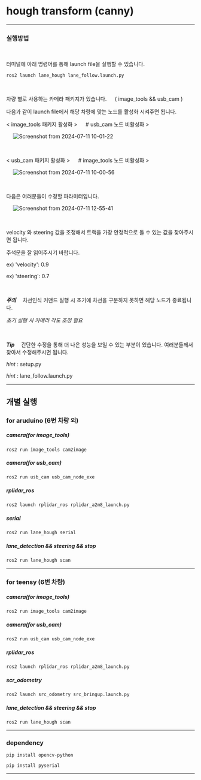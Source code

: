 # **hough transform (canny)**

---
### 실행방법

&emsp;
&emsp;
&emsp;

터미널에 아래 명령어를 통해 launch file을 실행할 수 있습니다.
&emsp;

    ros2 launch lane_hough lane_follow.launch.py
    
&emsp;

차량 별로 사용하는 카메라 패키지가 있습니다. &emsp; ( image_tools && usb_cam )
&emsp;

다음과 같이 launch file에서 해당 차량에 맞는 노드를 활성화 시켜주면 됩니다.
&emsp;

< image_tools 패키지 활성화 >  &emsp; # usb_cam 노드 비활성화 >

&emsp;
![Screenshot from 2024-07-11 10-01-22](https://github.com/RLmodel/RLCar_arudino/assets/151706131/9d53dc0d-43d0-42f0-b965-dd4bc84b1f90)

&emsp;
&emsp;

< usb_cam 패키지 활성화 >  &emsp; # image_tools 노드 비활성화 >

&emsp;
![Screenshot from 2024-07-11 10-00-56](https://github.com/RLmodel/RLCar_arudino/assets/151706131/96a495ed-cd80-49ec-8397-424c15fa77a9)

&emsp;
&emsp;


다음은 여러분들이 수정할 파라미터입니다.

&emsp;
![Screenshot from 2024-07-11 12-55-41](https://github.com/RLmodel/RLCar_arudino/assets/151706131/50d2e808-9c2d-43e9-b4f2-613b4d5a52c2)

&emsp;
&emsp;

velocity 와 steering 값을 조정해서 트랙을 가장 안정적으로 돌 수 있는 값을 찾아주시면 됩니다.

주석문을 잘 읽어주시기 바랍니다.

ex) 'velocity': 0.9

ex) 'steering': 0.7

&emsp;



***주의*** &emsp;차선인식 커맨드 실행 시 초기에 차선을 구분하지 못하면 해당 노드가 종료됩니다.

*초기 실행 시 카메라 각도 조정 필요*

&emsp;

***Tip*** &emsp;간단한 수정을 통해 더 나은 성능을 보일 수 있는 부분이 있습니다. 여러분들께서 찾아서 수정해주시면 됩니다.

*hint* : setup.py

*hint* : lane_follow.launch.py





--- 
## 개별 실행

### for aruduino (6번 차량 외)



##### **camera(for image_tools)**
    ros2 run image_tools cam2image 
    
##### **camera(for usb_cam)**
    ros2 run usb_cam usb_cam_node_exe
    
##### **rplidar_ros**
    ros2 launch rplidar_ros rplidar_a2m8_launch.py
    
##### **serial**
    ros2 run lane_hough serial
    
##### **lane_detection && steering && stop**
    ros2 run lane_hough scan




---
### for teensy (6번 차량)


##### **camera(for image_tools)**
    ros2 run image_tools cam2image                   
##### **camera(for usb_cam)**
    ros2 run usb_cam usb_cam_node_exe                 
##### **rplidar_ros**
    ros2 launch rplidar_ros rplidar_a2m8_launch.py           
##### **scr_odometry**
    ros2 launch src_odometry src_bringup.launch.py              
##### **lane_detection && steering && stop**
    ros2 run lane_hough scan

  


  
---


### dependency

    pip install opencv-python

    pip install pyserial

---




